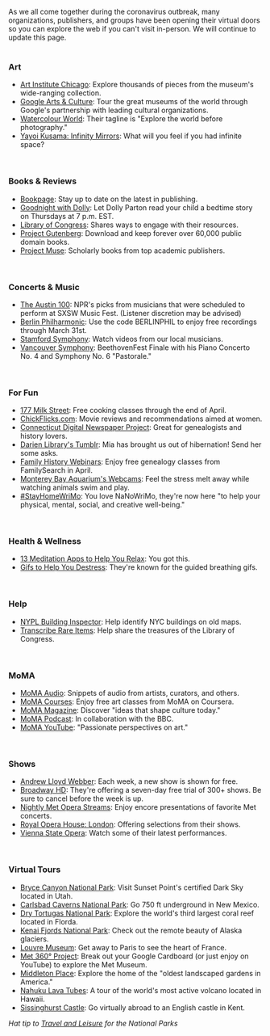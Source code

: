 As we all come together during the coronavirus outbreak, many organizations, publishers, and groups have been opening their virtual doors so you can explore the web if you can't visit in-person. We will continue to update this page.
<br />
<br />

<div class="row">
<div class="col-md-3">
<div class="row">
<div class="col-md-2">
<i class="fa fa-paint-brush fa-2x" style="color:#08728c;" aria-hidden="true"></i>
</div>
<div class="col-md-10">
<h3>Art</h3>
</div>
</div>
</div>
</div>

* [Art Institute Chicago](https://dar.to/33yfy4q "Art Institute Chicago"): Explore thousands of pieces from the museum's wide-ranging collection.
* [Google Arts & Culture](https://dar.to/3aaV8B1 "Google Arts & Culture"): Tour the great museums of the world through Google's partnership with leading cultural organizations.
* [Watercolour World](https://dar.to/2xrCkyQ "Watercolour World"): Their tagline is "Explore the world before photography."
* [Yayoi Kusama: Infinity Mirrors](https://dar.to/2UkIzgQ "Yayoi Kusama: Infinity Mirrors"): What will you feel if you had infinite space?
<br />

<div class="row">
<div class="col-md-3">
<div class="row">
<div class="col-md-2">
<i class="fa fa-book fa-2x" style="color:#08728c;" aria-hidden="true"></i>
</div>
<div class="col-md-10">
<h3>Books & Reviews</h3>
</div>
</div>
</div>
</div>

* [Bookpage](https://dar.to/2J57heY "BookPage"): Stay up to date on the latest in publishing. 
* [Goodnight with Dolly](https://dar.to/2R4u13a "Goodnight with Dolly"): Let Dolly Parton read your child a bedtime story on Thursdays at 7 p.m. EST. 
* [Library of Congress](https://dar.to/2yY1EgS "Library of Congress"): Shares ways to engage with their resources.
* [Project Gutenberg](https://dar.to/2J4EfME "Project Gutenberg"): Download and keep forever over 60,000 public domain books.
* [Project Muse](https://dar.to/2J62da2 "Project Muse"): Scholarly books from top academic publishers.
<br />


<div class="row">
<div class="col-md-3">
<div class="row">
<div class="col-md-2">
<i class="fa fa-music fa-2x" style="color:#08728c;" aria-hidden="true"></i>
</div>
<div class="col-md-10">
<h3>Concerts & Music</h3>
</div>
</div>
</div>
</div>

* [The Austin 100](https://dar.to/39eCxCQ "The Austin 100"): NPR's picks from musicians that were scheduled to perform at SXSW Music Fest. (Listener discretion may be advised)
* [Berlin Philharmonic](https://dar.to/3a7Bfeh "Berlin Philharmonic"): Use the code BERLINPHIL to enjoy free recordings through March 31st.
* [Stamford Symphony](https://dar.to/3aeClnw "Stamford Symphony"): Watch videos from our local musicians. 
* [Vancouver Symphony](https://dar.to/2U8SS7C "Vancouver Symphony"): BeethovenFest Finale with his Piano Concerto No. 4 and Symphony No. 6 "Pastorale."
<br />

<div class="row">
<div class="col-md-3">
<div class="row">
<div class="col-md-2">
<i class="fa fa-smile-o fa-2x" style="color:#08728c;" aria-hidden="true"></i>
</div>
<div class="col-md-10">
<h3>For Fun</h3>
</div>
</div>
</div>
</div>

* [177 Milk Street](https://dar.to/33G9XsT "177 Milk Street"): Free cooking classes through the end of April. 
* [ChickFlicks.com](https://dar.to/39cZuGA "ChickFlicks Dot Com"): Movie reviews and recommendations aimed at women.
* [Connecticut Digital Newspaper Project](https://dar.to/33KZhJz "Connecticut Digital Newspaper Project"): Great for genealogists and history lovers. 
* [Darien Library's Tumblr](https://dar.to/2lr3WbG "Darien Library's Tumblr"): Mia has brought us out of hibernation! Send her some asks. 
* [Family History Webinars](https://dar.to/39Ev5B2 "Family History Webinars"): Enjoy free genealogy classes from FamilySearch in April.
* [Monterey Bay Aquarium's Webcams](https://dar.to/33CksgF "Monterey Bay Aquarium's Webcams"): Feel the stress melt away while watching animals swim and play.
* [#StayHomeWriMo](https://dar.to/3amAr5d "Stay Home WriMo"): You love NaNoWriMo, they're now here "to help your physical, mental, social, and creative well-being."
<br />


<div class="row">
<div class="col-md-3">
<div class="row">
<div class="col-md-2">
<i class="fa fa-bicycle fa-2x" style="color:#08728c;" aria-hidden="true"></i>
</div>
<div class="col-md-10">
<h3>Health & Wellness</h3>
</div>
</div>
</div>
</div>

* [13 Meditation Apps to Help You Relax](https://dar.to/33K8NMU "13 Meditation Apps to Help You Relax"): You got this. 
* [Gifs to Help You Destress](https://dar.to/2JfXtPf "Gifs to Help You Destress"): They're known for the guided breathing gifs.
<br />

<div class="row">
<div class="col-md-3">
<div class="row">
<div class="col-md-2">
<i class="fa fa-hand-stop-o fa-2x" style="color:#08728c;" aria-hidden="true"></i>
</div>
<div class="col-md-10">
<h3>Help</h3>
</div>
</div>
</div>
</div>

* [NYPL Building Inspector](https://dar.to/2ym51O8 "NYPL Building Inspector"): Help identify NYC buildings on old maps.
* [Transcribe Rare Items](https://dar.to/2xsFm5T "Transcrbe Rare Items"): Help share the treasures of the Library of Congress.
<br />

<div class="row">
<div class="col-md-3">
<div class="row">
<div class="col-md-2">
<i class="fa fa-bank fa-2x" style="color:#08728c;" aria-hidden="true"></i>
</div>
<div class="col-md-10">
<h3>MoMA</h3>
</div>
</div>
</div>
</div>

* [MoMA Audio](https://dar.to/2JcdENH "MoMA Audio"): Snippets of audio from artists, curators, and others.
* [MoMA Courses](https://dar.to/2WKKKMu "MoMA Online Courses"): Enjoy free art classes from MoMA on Coursera.
* [MoMA Magazine](https://dar.to/2vPVZbx "MoMA Magazine"): Discover "ideas that shape culture today."
* [MoMA Podcast](https://dar.to/33KB9Xz "MoMA Podcast"): In collaboration with the BBC.
* [MoMA YouTube](https://dar.to/2JcNfPG "MoMA YouTube"): "Passionate perspectives on art."
<br />

<div class="row">
<div class="col-md-3">
<div class="row">
<div class="col-md-2">
<i class="fa fa-play fa-2x" style="color:#08728c;" aria-hidden="true"></i>
</div>
<div class="col-md-10">
<h3>Shows</h3>
</div>
</div>
</div>
</div>

* [Andrew Lloyd Webber](https://dar.to/2xi2KUl "Andrew Lloyd Webber"): Each week, a new show is shown for free. 
* [Broadway HD](https://dar.to/3a8Ujc2 "Broadway HD"): They're offering a seven-day free trial of 300+ shows. Be sure to cancel before the week is up.
* [Nightly Met Opera Streams](https://dar.to/3a7AzFL "Nightly Met Opera Streams"): Enjoy encore presentations of favorite Met concerts.
* [Royal Opera House: London](https://dar.to/2J39veH "Royal Opera House: London"): Offering selections from their shows.
* [Vienna State Opera](https://dar.to/2xdplAZ "Vienna State Opera"): Watch some of their latest performances.
<br />

<div class="row">
<div class="col-md-3">
<div class="row">
<div class="col-md-2">
<i class="fa fa-map fa-2x" style="color:#08728c;" aria-hidden="true"></i>
</div>
<div class="col-md-10">
<h3>Virtual Tours</h3>
</div>
</div>
</div>
</div>

* [Bryce Canyon National Park](https://dar.to/33Mh5DY "Bryce Canyon"): Visit Sunset Point's certified Dark Sky located in Utah. 
* [Carlsbad Caverns National Park](https://dar.to/2Uif4wa "Carlsbad Caverns National Park"): Go 750 ft underground in New Mexico.
* [Dry Tortugas National Park](https://dar.to/33K9g1T "Dry Tortugas Naional Park"): Explore the world's third largest coral reef located in Florda.
* [Kenai Fjords National Park](https://dar.to/33NArZK "Kenai Fjords National Park, Alaska"): Check out the remote beauty of Alaska glaciers.
* [Louvre Museum](https://dar.to/2xm6KCK "Louvre Museum"): Get away to Paris to see the heart of France. 
* [Met 360° Project](https://dar.to/2UgAolM "Met 360° Project"): Break out your Google Cardboard (or just enjoy on YouTube) to explore the Met Museum.
* [Middleton Place](https://dar.to/3anjs2S "Middleton Place"): Explore the home of the "oldest landscaped gardens in America."
* [Nahuku Lava Tubes](https://dar.to/2Uii9MJ "Nahuku Lava Tubes"): A tour of the world's most active volcano located in Hawaii.
* [Sissinghurst Castle](https://dar.to/2vTeGLs "Sissinghurst Castle"): Go virtually abroad to an English castle in Kent.

_Hat tip to [Travel and Leisure](https://dar.to/2JbYpUO "Travel and Leisure") for the National Parks_